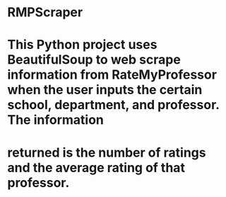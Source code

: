 # RMPScraper
# This Python project uses BeautifulSoup to web scrape information from RateMyProfessor when the user inputs the certain school, department, and professor. The information 
# returned is the number of ratings and the average rating of that professor. 
